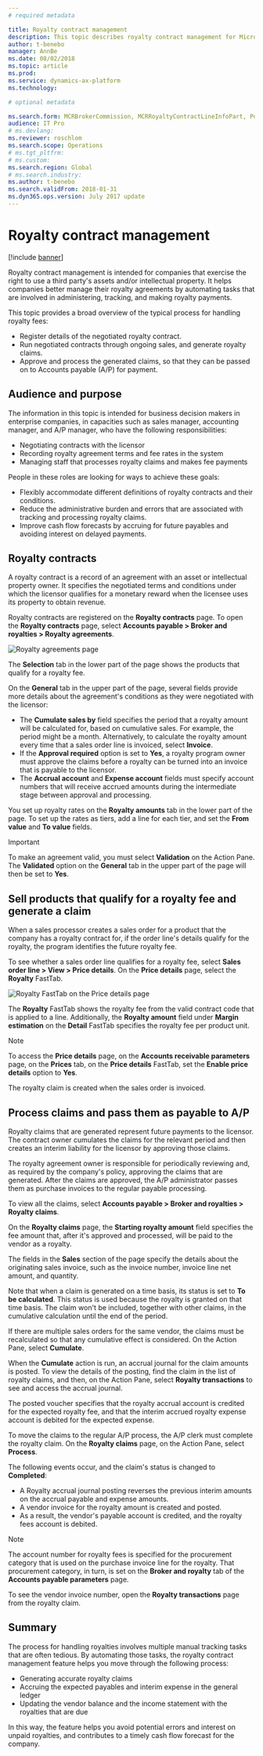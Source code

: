 ```yaml
---
# required metadata

title: Royalty contract management
description: This topic describes royalty contract management for Microsoft Dynamics 365 Finance.
author: t-benebo
manager: AnnBe
ms.date: 08/02/2018
ms.topic: article
ms.prod: 
ms.service: dynamics-ax-platform
ms.technology: 

# optional metadata

ms.search.form: MCRBrokerCommission, MCRRoyaltyContractLineInfoPart, PdsRebatePayment 
audience: IT Pro
# ms.devlang: 
ms.reviewer: roschlom
ms.search.scope: Operations
# ms.tgt_pltfrm: 
# ms.custom: 
ms.search.region: Global
# ms.search.industry: 
ms.author: t-benebo
ms.search.validFrom: 2018-01-31
ms.dyn365.ops.version: July 2017 update
---
```


# Royalty contract management

[!include [banner](../includes/banner.md)]

Royalty contract management is intended for companies that exercise the right to use a third party's assets and/or intellectual property. It helps companies better manage their royalty agreements by automating tasks that are involved in administering, tracking, and making royalty payments.

This topic provides a broad overview of the typical process for handling royalty fees:

- Register details of the negotiated royalty contract.
- Run negotiated contracts through ongoing sales, and generate royalty claims.
- Approve and process the generated claims, so that they can be passed on to Accounts payable (A/P) for payment.

## Audience and purpose

The information in this topic is intended for business decision makers in enterprise companies, in capacities such as sales manager, accounting manager, and A/P manager, who have the following responsibilities:

- Negotiating contracts with the licensor
- Recording royalty agreement terms and fee rates in the system
- Managing staff that processes royalty claims and makes fee payments

People in these roles are looking for ways to achieve these goals:

- Flexibly accommodate different definitions of royalty contracts and their conditions.
- Reduce the administrative burden and errors that are associated with tracking and processing royalty claims.
- Improve cash flow forecasts by accruing for future payables and avoiding interest on delayed payments.

## Royalty contracts

A royalty contract is a record of an agreement with an asset or intellectual property owner. It specifies the negotiated terms and conditions under which the licensor qualifies for a monetary reward when the licensee uses its property to obtain revenue.

Royalty contracts are registered on the **Royalty contracts** page. To open the **Royalty contracts** page, select **Accounts payable \> Broker and royalties \> Royalty agreements**.

![Royalty agreements page](./media/royalty-contract-management-royalty-agreements-page.png "Royalty agreements page")

The **Selection** tab in the lower part of the page shows the products that qualify for a royalty fee.

On the **General** tab in the upper part of the page, several fields provide more details about the agreement's conditions as they were negotiated with the licensor:

- The **Cumulate sales by** field specifies the period that a royalty amount will be calculated for, based on cumulative sales. For example, the period might be a month. Alternatively, to calculate the royalty amount every time that a sales order line is invoiced, select **Invoice**.
- If the **Approval required** option is set to **Yes**, a royalty program owner must approve the claims before a royalty can be turned into an invoice that is payable to the licensor.
- The **Accrual account** and **Expense account** fields must specify account numbers that will receive accrued amounts during the intermediate stage between approval and processing.

You set up royalty rates on the **Royalty amounts** tab in the lower part of the page. To set up the rates as tiers, add a line for each tier, and set the **From value** and **To value** fields.

> [!IMPORTANT]
> To make an agreement valid, you must select **Validation** on the Action Pane. The **Validated** option on the **General** tab in the upper part of the page will then be set to **Yes**.

## Sell products that qualify for a royalty fee and generate a claim

When a sales processor creates a sales order for a product that the company has a royalty contract for, if the order line's details qualify for the royalty, the program identifies the future royalty fee.

To see whether a sales order line qualifies for a royalty fee, select **Sales order line \> View \> Price details**. On the **Price details** page, select the **Royalty** FastTab.

![Royalty FastTab on the Price details page](./media/royalty-contract-management-price-details.png "Royalty FastTab on the Price details page")

The **Royalty** FastTab shows the royalty fee from the valid contract code that is applied to a line. Additionally, the **Royalty amount** field under **Margin estimation** on the **Detail** FastTab specifies the royalty fee per product unit.

> [!NOTE]
> To access the **Price details** page, on the **Accounts receivable parameters** page, on the **Prices** tab, on the **Price details** FastTab, set the **Enable price details** option to **Yes**.

The royalty claim is created when the sales order is invoiced.

## Process claims and pass them as payable to A/P

Royalty claims that are generated represent future payments to the licensor. The contract owner cumulates the claims for the relevant period and then creates an interim liability for the licensor by approving those claims.

The royalty agreement owner is responsible for periodically reviewing and, as required by the company's policy, approving the claims that are generated. After the claims are approved, the A/P administrator passes them as purchase invoices to the regular payable processing.

To view all the claims, select **Accounts payable \> Broker and royalties \> Royalty claims**.

On the **Royalty claims** page, the **Starting royalty amount** field specifies the fee amount that, after it's approved and processed, will be paid to the vendor as a royalty.

The fields in the **Sales** section of the page specify the details about the originating sales invoice, such as the invoice number, invoice line net amount, and quantity.

Note that when a claim is generated on a time basis, its status is set to **To be calculated**. This status is used because the royalty is granted on that time basis. The claim won't be included, together with other claims, in the cumulative calculation until the end of the period.

If there are multiple sales orders for the same vendor, the claims must be recalculated so that any cumulative effect is considered. On the Action Pane, select **Cumulate**.

When the **Cumulate** action is run, an accrual journal for the claim amounts is posted. To view the details of the posting, find the claim in the list of royalty claims, and then, on the Action Pane, select **Royalty transactions** to see and access the accrual journal.

The posted voucher specifies that the royalty accrual account is credited for the expected royalty fee, and that the interim accrued royalty expense account is debited for the expected expense.

To move the claims to the regular A/P process, the A/P clerk must complete the royalty claim. On the **Royalty claims** page, on the Action Pane, select **Process**.

The following events occur, and the claim's status is changed to **Completed**:

- A Royalty accrual journal posting reverses the previous interim amounts on the accrual payable and expense amounts.
- A vendor invoice for the royalty amount is created and posted.
- As a result, the vendor's payable account is credited, and the royalty fees account is debited.

> [!NOTE]
> The account number for royalty fees is specified for the procurement category that is used on the purchase invoice line for the royalty. That procurement category, in turn, is set on the **Broker and royalty** tab of the **Accounts payable parameters** page.

To see the vendor invoice number, open the **Royalty transactions** page from the royalty claim.

## Summary

The process for handling royalties involves multiple manual tracking tasks that are often tedious. By automating those tasks, the royalty contract management feature helps you move through the following process:

- Generating accurate royalty claims
- Accruing the expected payables and interim expense in the general ledger
- Updating the vendor balance and the income statement with the royalties that are due

In this way, the feature helps you avoid potential errors and interest on unpaid royalties, and contributes to a timely cash flow forecast for the company.
